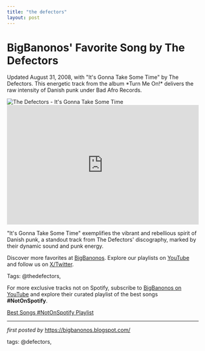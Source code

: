 ```yaml
---
title: "the defectors"
layout: post
---
```

<!-- Post Title -->
<h1 >BigBanonos' Favorite Song by The Defectors</h1> <!-- Introductory Text -->
<p >Updated August 31, 2008, with "It's Gonna Take Some Time" by The Defectors. This energetic track from the album *Turn Me On!* delivers the raw intensity of Danish punk under Bad Afro Records.</p> <!-- Featured Image -->
<div > <img src="https://gp1.wac.edgecastcdn.net/802892/http_public_production/artists/images/1211188/original/crop:x0y0w600h600/hash:1467125228/takin_out_the_trash_2009_1294118259.jpg?1467125228" alt="The Defectors - It's Gonna Take Some Time" />
</div> <!-- YouTube Video Embed -->
<div > <iframe width="100%" height="315" src="https://www.youtube.com/embed/QxMUGBS9yAs" title="The Defectors - It's Gonna Take Some Time (ORIGINAL)" frameborder="0" allow="accelerometer; autoplay; clipboard-write; encrypted-media; gyroscope; picture-in-picture; web-share" referrerpolicy="strict-origin-when-cross-origin" allowfullscreen></iframe>
</div> <!-- Song Information -->
<div > <p>"It's Gonna Take Some Time" exemplifies the vibrant and rebellious spirit of Danish punk, a standout track from The Defectors' discography, marked by their dynamic sound and punk energy.</p>
</div> <!-- Footer Links -->
<div > <p>Discover more favorites at <a href="https://bigbanonos.blogspot.com/" target="_blank">BigBanonos</a>. Explore our playlists on <a href="https://www.youtube.com/@BigBanonos" target="_blank">YouTube</a> and follow us on <a href="https://x.com/bigbanonos" target="_blank">X/Twitter</a>.</p>
</div> <!-- Tags -->
<p >Tags: @thedefectors,</p>


<!--Subscribe and Playlist Links-->
<div>
    <p>For more exclusive tracks not on Spotify, subscribe to <a href="https://www.youtube.com/@BigBanonos" target="_blank">BigBanonos on YouTube</a> and explore their curated playlist of the best songs <strong>#NotOnSpotify</strong>.</p>
    <p><a href="https://www.youtube.com/playlist?list=PLtuNtuTatqI0kFahUCbtbfenC_ET5O_tr" target="_blank">Best Songs #NotOnSpotify Playlist<br /></a></p></div>

<hr />

<p><em>first posted by</em> <a href="https://bigbanonos.blogspot.com/" rel="noopener" target="_new">https://bigbanonos.blogspot.com/</a></p>

<p>tags: @defectors,</p>
